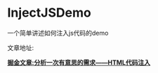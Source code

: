 # InjectJSDemo
一个简单讲述如何注入js代码的demo

文章地址:

**[掘金文章:分析一次有意思的需求——HTML代码注入](https://juejin.im/post/5c6f949b51882562260d37fa)**
